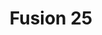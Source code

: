 ---
layout: place
title: Fusion 25
permalink: /connecticut/newtown/fusion-25.html
stateAbbr: CT
stateName: Connecticut
cityName: Newtown
seo:
  type: restaurant
  links: https://www.fusion25.com/
place_id: ChIJGQvMQbD854kR4ztjnGJbjLA
photos:
  - name: >-
      places/ChIJGQvMQbD854kR4ztjnGJbjLA/photos/AeeoHcI4TNedVdmWBU7jzKh0GisZ9FFPWThBIvYS8Ik0o8ZAECsR8ahnIn18gG3Ywf2g6eFGo4rEz0aT_D9vWznCMoejjUhceqQXydpLz1XINcItFjdBglX3ZgMbRUDgp60MkYwZhDIiAXhXdxBKq7zvx08V4BIhRfEPpOyceDpAp8z3mxeETY1qWVFQJ0OmFHxKkXjghR8B_vZxTY8Q1__HUatDqkJwPjIEpBnA7_OWU0AZeydMxH13uOt50-4lDWacSlBw4RSZPTE1RCFN1ykYuHni1B_SHWvenItCoO6a8Yd6QDH-d54KYyAlaYRCcANzHiD8wAYoMhTQm9-GYI0Fawkhbi_UKWfdzCozfjjpWS7oj4PlgLTpuMRIHLl2a7-wMHh_LPUHAq7wGcX00cPNGeyK04jj_uBneYkA2Vn-oXQ
    widthPx: 3990
    heightPx: 3000
    authorAttributions:
      - displayName: Colin Liik
        uri: https://maps.google.com/maps/contrib/102463297861154177540
        photoUri: >-
          https://lh3.googleusercontent.com/a/ACg8ocIgIUSjysC_s35B5rzyJmNjUBTCrB5YcTkGjVJi_QP2r67oK3o=s100-p-k-no-mo
    flagContentUri: >-
      https://www.google.com/local/imagery/report/?cb_client=maps_api_places.places_api&image_key=!1e10!2sCIHM0ogKEICAgICRroyhDA&hl=en-US
    googleMapsUri: >-
      https://www.google.com/maps/place//data=!3m4!1e2!3m2!1sCIHM0ogKEICAgICRroyhDA!2e10!4m2!3m1!1s0x89e7fcb041cc0b19:0xb08c5b629c633be3
  - name: >-
      places/ChIJGQvMQbD854kR4ztjnGJbjLA/photos/AeeoHcIRV6rlmp9ZO4vO5Bw1Ze6WnQWeLaXUdneRHUhA_-uEDXZJFNOV1tgXer15dYVmwpdKwUnHLC8ZSSL7t-aKdHBPo0RiyZLzAN2g4w4MRAgUcm28kh-sms67pGk7ZgKmdgob_xnDo3XQSrTOTdrp72BSeIycGDQt9n2QsnfFMk5_rnuvKLrIY60A7WGtlwSIM_7MV8YQGQEM_pgSi3YJtFhPq3t-LYQsoH4OVP9-1h9J-FaXgxNZs1v-clapmvn1eLtxEUtfiOtjeFdLkmOApOD5pIBbFcUtKAieREf6hzq07H3XuSW5dqcEbMX2uB3HYeudfcAexjGVmYTKE-j9IhFWt5DnLrz83ZRoWyxPRoZYFurt-sRsNfdycCBn25XTtsuUnsRRKoqqSzHLVHNVapcfadvXN5c6Jp1e1t890GvwWLQ
    widthPx: 1868
    heightPx: 2327
    authorAttributions:
      - displayName: Marcy
        uri: https://maps.google.com/maps/contrib/105376924078225567870
        photoUri: >-
          https://lh3.googleusercontent.com/a-/ALV-UjX3hKrRoZ9uhRyDoOk0fmTjCtimQmR-bg117B-wul8u6mFs6ElK8Q=s100-p-k-no-mo
    flagContentUri: >-
      https://www.google.com/local/imagery/report/?cb_client=maps_api_places.places_api&image_key=!1e10!2sCIHM0ogKEICAgIDP3P7b2QE&hl=en-US
    googleMapsUri: >-
      https://www.google.com/maps/place//data=!3m4!1e2!3m2!1sCIHM0ogKEICAgIDP3P7b2QE!2e10!4m2!3m1!1s0x89e7fcb041cc0b19:0xb08c5b629c633be3
  - name: >-
      places/ChIJGQvMQbD854kR4ztjnGJbjLA/photos/AeeoHcJVC4cMmPfGh_DY0Ml9g_ysPTSn4WnREwFa5f8t8zEvBSjZAA0DmV6ngpJCXdDVHmmzWXA3jZkfZno0o_1hx4pL1tQXIZJpN39tXKYNiiLTXJMVcCOUUItm95VAcowK_KnN-uU1zUBBd1-LO8bv8rbO4GAX9irlAKYFe2P0BffUp4LRVTbzFHAKBh2VEyQWpHizE_sIUuSFRe0QPeVu55UQAXc7R5CAVu2Oxn1gFk6-mE6P8VENlC9xb2b5eZkl033YvTlGv5t9wWuK-XUBD1-3XNbxIGSyUdtu7Gjypd3kKEvDbIwn7S5yZ-ePHUdqki5tIVPW932Kuw3JnU2VqQzUUtDU80L_g6EvGkE5ge8JcDB4hpVxdlIMdMK8j1A_jZy50HjDO5r2CcoFu2zHl_udfCzRoLdD06Xg2OzZhWL8YNE
    widthPx: 4032
    heightPx: 3024
    authorAttributions:
      - displayName: Spokane WA Drone
        uri: https://maps.google.com/maps/contrib/108109412895398277567
        photoUri: >-
          https://lh3.googleusercontent.com/a-/ALV-UjUDCi--43BtNr4rP4KRyCg3OupgD5B5f6G7RaZAuXVt4ry2gGE=s100-p-k-no-mo
    flagContentUri: >-
      https://www.google.com/local/imagery/report/?cb_client=maps_api_places.places_api&image_key=!1e10!2sCIHM0ogKEICAgIClmdzOoAE&hl=en-US
    googleMapsUri: >-
      https://www.google.com/maps/place//data=!3m4!1e2!3m2!1sCIHM0ogKEICAgIClmdzOoAE!2e10!4m2!3m1!1s0x89e7fcb041cc0b19:0xb08c5b629c633be3
  - name: >-
      places/ChIJGQvMQbD854kR4ztjnGJbjLA/photos/AeeoHcK6RJtGm5uaNzrr-hG4N-8tY7xISXJSEV4izPzNGiCZfVJZeAtLhYy9i_XiSBw0Y_cAEbgZUfvBkWqlsRQT2yqDjtsi_ejc4orIKf1Ai4G1sSILUs9laX5IAaPwAlm4NO2IB_eZpqLK5ikIRekQbGj-8alThWsRbvTGU-FrU8g_AFZ9n5RXzzZF8WEu-hd8Da__XpIeWS9tIZoZjcxMU4ADT8aD-mOrD4VW3-e3xLSJpfxoyKkFsVwcpbPPO7LG7ws8NboHKJZ5jzwxEPvnnhr7X5Uoa9FFroLcfJBiv7jIMlyK0zxg6hJXlthRZnwilgGQc5ucZP4AeqoWb_3oUC_7vf1fpFy9SExYJXFbiL1_KjKkRkvoWPkCJJaT7O8V9Jh_u_9Sfe8hjvRz6-R21xzHTYaZC1ZRNwWSX_ASk2NTd6s
    widthPx: 4080
    heightPx: 3060
    authorAttributions:
      - displayName: Melissa Ann
        uri: https://maps.google.com/maps/contrib/112082609931457589520
        photoUri: >-
          https://lh3.googleusercontent.com/a-/ALV-UjVmOU1EqqMdfe0zRH-7E_FrINPbbGaoswy0ZzqBGmkvjqfgQ3z1gw=s100-p-k-no-mo
    flagContentUri: >-
      https://www.google.com/local/imagery/report/?cb_client=maps_api_places.places_api&image_key=!1e10!2sCIHM0ogKEICAgICXm4Kx6QE&hl=en-US
    googleMapsUri: >-
      https://www.google.com/maps/place//data=!3m4!1e2!3m2!1sCIHM0ogKEICAgICXm4Kx6QE!2e10!4m2!3m1!1s0x89e7fcb041cc0b19:0xb08c5b629c633be3
  - name: >-
      places/ChIJGQvMQbD854kR4ztjnGJbjLA/photos/AeeoHcJ7MUkNxz6pXyWftSGxvsyWztt577BjvCjMt-XGUvAcDc9j87Cx5iBOuE1AVSTA9aIn4uvLi-qIqVQD6kvHfSMgn7tC6jkPW22dOTON0K5R-JKz71TqUowr8uBLE9Um1Hxr6606im5sWMtwyFT72gKAdubLHrkwOtKvb8vn0BGysfQvoy2Dc_IA_QwU-xVWP0J7DM6CW8pT5EN8RUseefpB1D439x7fNUMxRE4VFOUwkVkfyrW4u3bxPizT5xCrgqIJrSk-YTNj2-jOZpXVdRqA0Jrp2dp1sC3D-E6hmbv6EjfGX8Y1RL-sFCkfOCMdyglEmdNPwfEW9w_oi6nYBQSw_iOFK2TBunZAw9Rd_f8al8fx-gopgDes4RgmsdeEuBcsQUciuNHnms11pkLXeV8fH8TghdbU5AmqJaBCEgicDvzV
    widthPx: 3024
    heightPx: 4032
    authorAttributions:
      - displayName: Brenda C
        uri: https://maps.google.com/maps/contrib/104967150319125336262
        photoUri: >-
          https://lh3.googleusercontent.com/a/ACg8ocKDqLQo-BqIHJSsT-getjYUk70M8bByHJqyv_perQKYgC8cXw=s100-p-k-no-mo
    flagContentUri: >-
      https://www.google.com/local/imagery/report/?cb_client=maps_api_places.places_api&image_key=!1e10!2sCIHM0ogKEICAgIDO58z4uAE&hl=en-US
    googleMapsUri: >-
      https://www.google.com/maps/place//data=!3m4!1e2!3m2!1sCIHM0ogKEICAgIDO58z4uAE!2e10!4m2!3m1!1s0x89e7fcb041cc0b19:0xb08c5b629c633be3
  - name: >-
      places/ChIJGQvMQbD854kR4ztjnGJbjLA/photos/AeeoHcKPwPwSKcXsC45QGW6gmy_DpIAvqvq7-MHMGzLi3nRwNHVoZb-ibDsBmPypAso_r7hTkXTVkYQ_yQ8M46pFV2PLpHmUYncl7OkPoRPX-LGL9tGrI8VfPbwfg2_lmO9M1jOg5bfsC1WcTKRPgTLFPcwlS2dcB17jsnhEaesagpXYHAAw90J7Wa4fkou4FZs2l9s53VY7YhjzddAKzrZloMhdY6eoBnVAAOy00voB6F0D8af1wecH6rekAj7vJ1OAu0dxYIqZ5Ac-j9DHtlgCX_eFuaG4vpUnA0C91KAa6NG573dyDt7YQNcOIxQ76bAVQsd_4kiUCGzzCjpOxyD6No1USflaEGbPmrkQ3nvn4mDIEbiCRma8gs_HTm0mTqvX6ix4bh-19GE-5kI6ZxolVKDh1t1_JVIQIn0IDa8uaKA
    widthPx: 3056
    heightPx: 4064
    authorAttributions:
      - displayName: Colin Liik
        uri: https://maps.google.com/maps/contrib/102463297861154177540
        photoUri: >-
          https://lh3.googleusercontent.com/a/ACg8ocIgIUSjysC_s35B5rzyJmNjUBTCrB5YcTkGjVJi_QP2r67oK3o=s100-p-k-no-mo
    flagContentUri: >-
      https://www.google.com/local/imagery/report/?cb_client=maps_api_places.places_api&image_key=!1e10!2sCIHM0ogKEICAgICRrsyAYQ&hl=en-US
    googleMapsUri: >-
      https://www.google.com/maps/place//data=!3m4!1e2!3m2!1sCIHM0ogKEICAgICRrsyAYQ!2e10!4m2!3m1!1s0x89e7fcb041cc0b19:0xb08c5b629c633be3
  - name: >-
      places/ChIJGQvMQbD854kR4ztjnGJbjLA/photos/AeeoHcK4BoHuao78Wa2eZJaH96Vd0yqR19ombObIkll5UgVxSIyWRQMcD4PYb14Uh4XFO4zhe_ucSn3Q8nVYr0-JfhD0OAmsgVwUs_RQOwFyUdmcb6YNDtW3anrSWsXIvlMOg4jsK6SCUUwmNbIcObGY4a-LdX3fUI02qUK22EenQzAEhHwXDcxtThyVNmhrn6m6D94eyTKzmeGmDRF7p4tqLDQIFiPOrWEc7mKro_AXUP2rCuzRNGr_g1qUvm9yTDNHt7REnak1HEiFUzIxoqrxXgvjMV9VbYA86mjmTUek2XZdNHpSVTOw81_IudwsWXMRHentSwOrU4EvbTkQ38d2NxlF9zQrDcnAexpovQ2ThOSeA3FWjt7JfuaKFL7BB-3yTTJ85JtHYwPIy0qMLDKY-vJzJqd_dDpdpGi5iSciKLOS7iU
    widthPx: 4080
    heightPx: 3072
    authorAttributions:
      - displayName: Samantha Liik
        uri: https://maps.google.com/maps/contrib/101903241687973081290
        photoUri: >-
          https://lh3.googleusercontent.com/a/ACg8ocJhNmSJBNdRkHUn-Ld-XBHyk_K0gPxkSTUv-DrUBSDrIW5tMg=s100-p-k-no-mo
    flagContentUri: >-
      https://www.google.com/local/imagery/report/?cb_client=maps_api_places.places_api&image_key=!1e10!2sCIHM0ogKEICAgICR2_333wE&hl=en-US
    googleMapsUri: >-
      https://www.google.com/maps/place//data=!3m4!1e2!3m2!1sCIHM0ogKEICAgICR2_333wE!2e10!4m2!3m1!1s0x89e7fcb041cc0b19:0xb08c5b629c633be3
  - name: >-
      places/ChIJGQvMQbD854kR4ztjnGJbjLA/photos/AeeoHcILLGPcgiBfH2hzwzc9E-CRBY_VoI47oqSG6baiA2d253_dqlbt_ivZxhFFxCv3ujvqD_omP-yf4YD1-DEBONWVzDtulHSerJ963M9iaHEpFhzWvN2LneyhNtQM5ixS0oBh_bx4iULNeAGuz4Ldi9JeAN8eKJkRgBqYiqa6l9QZa5GiZ-6BaQT2wLn2AeLPviASBO0Pmdc4a9on4ZxJHvO0ARv9bbFJQ_nNUG5yrVbqFW8R3gsEoAMYN67reJTqLuiAJJwYueL1ZgD9R-yGsakAUfh2_1uq4ga1Y3tQh1CVD-RB42I-wqlKOhKugDAU9JLt2yjYHRVo0AzCQ1Q-MF6kMAlqW9taOubDKvzOj1mv9_mjw3cJ2g5k_mzlSqo6vX_lH0PG563UY1Ge1epW2q_82eDLQbNFY6A7IzpUkcgqfw
    widthPx: 4032
    heightPx: 3024
    authorAttributions:
      - displayName: Ali Issaei
        uri: https://maps.google.com/maps/contrib/102683696905105576702
        photoUri: >-
          https://lh3.googleusercontent.com/a/ACg8ocIvNQay_7NyOHSntfqzdK7E8GYd7plcbZNlWvql9fOb4c5x5tXA=s100-p-k-no-mo
    flagContentUri: >-
      https://www.google.com/local/imagery/report/?cb_client=maps_api_places.places_api&image_key=!1e10!2sCIHM0ogKEICAgICk4dfecw&hl=en-US
    googleMapsUri: >-
      https://www.google.com/maps/place//data=!3m4!1e2!3m2!1sCIHM0ogKEICAgICk4dfecw!2e10!4m2!3m1!1s0x89e7fcb041cc0b19:0xb08c5b629c633be3
  - name: >-
      places/ChIJGQvMQbD854kR4ztjnGJbjLA/photos/AeeoHcJAvKfqtbfUL_ZyPywb_c-Kpqd8absCoSRbJadWSMj7ZuDCYa2Sq4r8t-FZUPUZTmUaN2v5A5iLJgYpBjFK1X21VOZZQ7E1bexsyWSsaH49GaDMbvrI_dzY-N_os1iDPW_n77947bZBCm3BLYKJodGuBTeCJuzRvAM6MIK15_OX3A562s2emEhyRuMRBcGGZgOuJXD_ms8v1HkHlyB9D5E4qt9-dxpnP3lbLXmp9nLbLsh918SvL226v4K6oul1P72nrF3Su-pN691SbRbSJgo5e-Zb404MM7T81qeD0OsV0mz4J-roqGHmHHsQoy68KdgYvmy-dMo1tj8pXW04NEaDlNiY38pfSK5UhLxIfhHoex1STd4HtjxXS0IH6_2DEKRsDAu-bwF8w2XPU9GDbWwCD1THeF0RjAreXhGcLDw
    widthPx: 4032
    heightPx: 3024
    authorAttributions:
      - displayName: Ali Issaei
        uri: https://maps.google.com/maps/contrib/102683696905105576702
        photoUri: >-
          https://lh3.googleusercontent.com/a/ACg8ocIvNQay_7NyOHSntfqzdK7E8GYd7plcbZNlWvql9fOb4c5x5tXA=s100-p-k-no-mo
    flagContentUri: >-
      https://www.google.com/local/imagery/report/?cb_client=maps_api_places.places_api&image_key=!1e10!2sCIHM0ogKEICAgICk4demJQ&hl=en-US
    googleMapsUri: >-
      https://www.google.com/maps/place//data=!3m4!1e2!3m2!1sCIHM0ogKEICAgICk4demJQ!2e10!4m2!3m1!1s0x89e7fcb041cc0b19:0xb08c5b629c633be3
  - name: >-
      places/ChIJGQvMQbD854kR4ztjnGJbjLA/photos/AeeoHcI5wo3awrFR57G8xYo5X2eaPLxxgrZmUqsQp0blfe71ZumFD5LpyRkTXuplJOMkdnLn8dWDe1VIaup3_Qrirf3-qJJkC9VcEzoWFvyBzQAIkj1_0Qsg6a0B-UFNGFedXOudAiMnkcYLsBHfZQDMfqQaFFfSOFhyzkusDf5VK4baIf5TP2Aibdiwfy_BD_AcaWv_7Ojif3I-W0QZLffKf-ATfeTf52s7sKeZRcNtgjDsA2YVDNNkQXQJqutX8ZRQ23kB6qBxP6bjLbXe_PsvTcHHzKadYwVp5fsRzFanUK-sYNlQyBFzylfWC8ZycrxqaXKkBILbvOYZ0CwFr_ePT7eb_T7YZJfkJhvBHoL6IzhX4t6ZVd0j6jxHNvG9Zp4iZH6Vd4RwdDVzl7RJ9-PnUX9KfaWrE4zxKBH_D_wAnU_GqnGO
    widthPx: 3056
    heightPx: 4064
    authorAttributions:
      - displayName: Colin Liik
        uri: https://maps.google.com/maps/contrib/102463297861154177540
        photoUri: >-
          https://lh3.googleusercontent.com/a/ACg8ocIgIUSjysC_s35B5rzyJmNjUBTCrB5YcTkGjVJi_QP2r67oK3o=s100-p-k-no-mo
    flagContentUri: >-
      https://www.google.com/local/imagery/report/?cb_client=maps_api_places.places_api&image_key=!1e10!2sCIHM0ogKEICAgICRrsy9lwE&hl=en-US
    googleMapsUri: >-
      https://www.google.com/maps/place//data=!3m4!1e2!3m2!1sCIHM0ogKEICAgICRrsy9lwE!2e10!4m2!3m1!1s0x89e7fcb041cc0b19:0xb08c5b629c633be3
address: 123 S Main St, Newtown, CT 06470, USA
street: 123 S Main St
city: Newtown
state: CT
zip: '06470'
country: USA
neighborhood: null
latitude: '41.389351'
longitude: '-73.287430'
accessibility_options:
  wheelchairAccessibleParking: true
  wheelchairAccessibleEntrance: true
  wheelchairAccessibleRestroom: true
  wheelchairAccessibleSeating: true
business_status: OPERATIONAL
name: Fusion 25
google_maps_links:
  directionsUri: >-
    https://www.google.com/maps/dir//''/data=!4m7!4m6!1m1!4e2!1m2!1m1!1s0x89e7fcb041cc0b19:0xb08c5b629c633be3!3e0
  placeUri: https://maps.google.com/?cid=12721643526503480291
  writeAReviewUri: >-
    https://www.google.com/maps/place//data=!4m3!3m2!1s0x89e7fcb041cc0b19:0xb08c5b629c633be3!12e1
  reviewsUri: >-
    https://www.google.com/maps/place//data=!4m4!3m3!1s0x89e7fcb041cc0b19:0xb08c5b629c633be3!9m1!1b1
  photosUri: >-
    https://www.google.com/maps/place//data=!4m3!3m2!1s0x89e7fcb041cc0b19:0xb08c5b629c633be3!10e5
primary_type: Asian Restaurant
opening_hours:
  regular: null
  current: null
secondary_opening_hours:
  regular:
    weekdayDescriptions: null
    type: null
  current:
    weekdayDescriptions: null
    type: null
phone: (203) 304-9688
price_level: PRICE_LEVEL_MODERATE
price_range: null
rating: '4.3'
rating_count: 0
website: https://www.fusion25.com/
description: >-
  Explore Fusion 25 in Newtown, CT$$$Fusion 25 in Newtown, CT, stands out as a
  welcoming Asian fusion spot that blends creative flavors with a relaxed vibe,
  making it a go-to for sushi enthusiasts. This restaurant features an extensive
  menu highlighting fresh rolls and innovative dishes, complemented by specials
  that add value to every visit. With thoughtful accessibility options and
  outdoor seating, it's designed for comfortable dining experiences that cater
  to various preferences. Patrons can enjoy a mix of traditional and modern
  elements, from vibrant happy hour deals to a variety of vegetarian choices,
  positioning it as a solid choice among local sushi places.
generative_summary: >-
  Explore Fusion 25 in Newtown, CT$$$Fusion 25 in Newtown, CT, stands out as a
  welcoming Asian fusion spot that blends creative flavors with a relaxed vibe,
  making it a go-to for sushi enthusiasts. This restaurant features an extensive
  menu highlighting fresh rolls and innovative dishes, complemented by specials
  that add value to every visit. With thoughtful accessibility options and
  outdoor seating, it's designed for comfortable dining experiences that cater
  to various preferences. Patrons can enjoy a mix of traditional and modern
  elements, from vibrant happy hour deals to a variety of vegetarian choices,
  positioning it as a solid choice among local sushi places.
generative_disclosure: Summarized by AI using the Grok-3-Mini model.
reviews:
  - name: >-
      places/ChIJGQvMQbD854kR4ztjnGJbjLA/reviews/ChZDSUhNMG9nS0VJQ0FnSUNYbTRLeEtREAE
    relativePublishTimeDescription: 5 months ago
    rating: 5
    text:
      text: >-
        Ordered sushi to go. I ordered the Yellowtail jalapeño roll, which was
        good. Also ordered the spicy shrimp mango roll. It was delicious! This
        was my first time trying this kind of roll. Never had fruit in a roll
        before, so I was a bit hesitant. But it was one of the best rolls I've
        ever had! The restaurant is really nice. The young woman in the front
        was so kind. I'm definitely coming back to have a sit-down experience.
      languageCode: en
    originalText:
      text: >-
        Ordered sushi to go. I ordered the Yellowtail jalapeño roll, which was
        good. Also ordered the spicy shrimp mango roll. It was delicious! This
        was my first time trying this kind of roll. Never had fruit in a roll
        before, so I was a bit hesitant. But it was one of the best rolls I've
        ever had! The restaurant is really nice. The young woman in the front
        was so kind. I'm definitely coming back to have a sit-down experience.
      languageCode: en
    authorAttribution:
      displayName: Melissa Ann
      uri: https://www.google.com/maps/contrib/112082609931457589520/reviews
      photoUri: >-
        https://lh3.googleusercontent.com/a-/ALV-UjVmOU1EqqMdfe0zRH-7E_FrINPbbGaoswy0ZzqBGmkvjqfgQ3z1gw=s128-c0x00000000-cc-rp-mo-ba5
    publishTime: '2024-10-20T19:22:14.652718Z'
    flagContentUri: >-
      https://www.google.com/local/review/rap/report?postId=ChZDSUhNMG9nS0VJQ0FnSUNYbTRLeEtREAE&d=17924085&t=1
    googleMapsUri: >-
      https://www.google.com/maps/reviews/data=!4m6!14m5!1m4!2m3!1sChZDSUhNMG9nS0VJQ0FnSUNYbTRLeEtREAE!2m1!1s0x89e7fcb041cc0b19:0xb08c5b629c633be3
  - name: >-
      places/ChIJGQvMQbD854kR4ztjnGJbjLA/reviews/ChdDSUhNMG9nS0VJQ0FnTURnckwzRHF3RRAB
    relativePublishTimeDescription: a month ago
    rating: 2
    text:
      text: >-
        Took 20 minutes after seating before waitress came to the table to take
        drink orders. Chef didn’t come to the table until one hour and 15
        minutes after our reservation. Chicken had no flavor wouldn’t recommend.
        Veggies, rice, noodles and sauces were great. No check provided so had
        to go to the front … apparently waitress just never dropped check off
        and was supposed to provide us a check at the table.  Staff not that
        attentive. Probably won’t be back, mediocre experience. Pricing ok.
        Location is nice.
      languageCode: en
    originalText:
      text: >-
        Took 20 minutes after seating before waitress came to the table to take
        drink orders. Chef didn’t come to the table until one hour and 15
        minutes after our reservation. Chicken had no flavor wouldn’t recommend.
        Veggies, rice, noodles and sauces were great. No check provided so had
        to go to the front … apparently waitress just never dropped check off
        and was supposed to provide us a check at the table.  Staff not that
        attentive. Probably won’t be back, mediocre experience. Pricing ok.
        Location is nice.
      languageCode: en
    authorAttribution:
      displayName: Jessica A
      uri: https://www.google.com/maps/contrib/117400430213634477773/reviews
      photoUri: >-
        https://lh3.googleusercontent.com/a/ACg8ocJkvmHVhPPPv9e0IPD6t_Bq_RoS8uDNFxE-KaCiYfeAZC0W8A=s128-c0x00000000-cc-rp-mo-ba2
    publishTime: '2025-02-23T02:22:02.942746Z'
    flagContentUri: >-
      https://www.google.com/local/review/rap/report?postId=ChdDSUhNMG9nS0VJQ0FnTURnckwzRHF3RRAB&d=17924085&t=1
    googleMapsUri: >-
      https://www.google.com/maps/reviews/data=!4m6!14m5!1m4!2m3!1sChdDSUhNMG9nS0VJQ0FnTURnckwzRHF3RRAB!2m1!1s0x89e7fcb041cc0b19:0xb08c5b629c633be3
  - name: >-
      places/ChIJGQvMQbD854kR4ztjnGJbjLA/reviews/ChZDSUhNMG9nS0VJQ0FnTUNnNi1UcVNBEAE
    relativePublishTimeDescription: a month ago
    rating: 2
    text:
      text: >-
        The hibachi room was freezing ! No heat! The filet mignon was delicious.
        The shrimp tasted bad. To sit in a cold room is not enjoyable in 24
        degree weather. Thumbs down. No one was in the restaurant. 4 other
        people. Strange on a Thursday night! I have been there many times. Food
        is always good. But a cold room, forget it.
      languageCode: en
    originalText:
      text: >-
        The hibachi room was freezing ! No heat! The filet mignon was delicious.
        The shrimp tasted bad. To sit in a cold room is not enjoyable in 24
        degree weather. Thumbs down. No one was in the restaurant. 4 other
        people. Strange on a Thursday night! I have been there many times. Food
        is always good. But a cold room, forget it.
      languageCode: en
    authorAttribution:
      displayName: Sue Jackson
      uri: https://www.google.com/maps/contrib/108142442214451619542/reviews
      photoUri: >-
        https://lh3.googleusercontent.com/a/ACg8ocLfAqHjv_z2gUhm4gydyDYobNUZS6wvMIr27vyAhHOsTAv6Iw=s128-c0x00000000-cc-rp-mo
    publishTime: '2025-02-20T23:41:32.092608Z'
    flagContentUri: >-
      https://www.google.com/local/review/rap/report?postId=ChZDSUhNMG9nS0VJQ0FnTUNnNi1UcVNBEAE&d=17924085&t=1
    googleMapsUri: >-
      https://www.google.com/maps/reviews/data=!4m6!14m5!1m4!2m3!1sChZDSUhNMG9nS0VJQ0FnTUNnNi1UcVNBEAE!2m1!1s0x89e7fcb041cc0b19:0xb08c5b629c633be3
  - name: >-
      places/ChIJGQvMQbD854kR4ztjnGJbjLA/reviews/ChZDSUhNMG9nS0VJQ0FnSUNSMjkzN0VREAE
    relativePublishTimeDescription: 2 years ago
    rating: 5
    text:
      text: >-
        We went on a Friday night and it was packed. Had to wait 20 minutes for
        a table. Service was ok, they never came to check on us after the food
        came. Never asked us if we wanted another drink from the bar. But the
        food was excellent!  Very fresh and delicious. Definitely would come
        back for the food
      languageCode: en
    originalText:
      text: >-
        We went on a Friday night and it was packed. Had to wait 20 minutes for
        a table. Service was ok, they never came to check on us after the food
        came. Never asked us if we wanted another drink from the bar. But the
        food was excellent!  Very fresh and delicious. Definitely would come
        back for the food
      languageCode: en
    authorAttribution:
      displayName: Samantha Liik
      uri: https://www.google.com/maps/contrib/101903241687973081290/reviews
      photoUri: >-
        https://lh3.googleusercontent.com/a/ACg8ocJhNmSJBNdRkHUn-Ld-XBHyk_K0gPxkSTUv-DrUBSDrIW5tMg=s128-c0x00000000-cc-rp-mo-ba3
    publishTime: '2023-04-11T13:35:14.838167Z'
    flagContentUri: >-
      https://www.google.com/local/review/rap/report?postId=ChZDSUhNMG9nS0VJQ0FnSUNSMjkzN0VREAE&d=17924085&t=1
    googleMapsUri: >-
      https://www.google.com/maps/reviews/data=!4m6!14m5!1m4!2m3!1sChZDSUhNMG9nS0VJQ0FnSUNSMjkzN0VREAE!2m1!1s0x89e7fcb041cc0b19:0xb08c5b629c633be3
  - name: >-
      places/ChIJGQvMQbD854kR4ztjnGJbjLA/reviews/ChZDSUhNMG9nS0VJQ0FnTUNBaGNXUU9nEAE
    relativePublishTimeDescription: 2 months ago
    rating: 3
    text:
      text: >-
        Fusion 25 is a mixed hibachi experience. When entering the hibachi room,
        it is freezing cold. It may take a while for the waiters to take your
        order, and even longer for the chef to come out. The food is good, and
        decently priced. We needed to ask for sauce, which is normally provided
        at the start of the diner.
      languageCode: en
    originalText:
      text: >-
        Fusion 25 is a mixed hibachi experience. When entering the hibachi room,
        it is freezing cold. It may take a while for the waiters to take your
        order, and even longer for the chef to come out. The food is good, and
        decently priced. We needed to ask for sauce, which is normally provided
        at the start of the diner.
      languageCode: en
    authorAttribution:
      displayName: Lorenzo Lucas
      uri: https://www.google.com/maps/contrib/113966641165101621039/reviews
      photoUri: >-
        https://lh3.googleusercontent.com/a-/ALV-UjVxKKd6mwzd-1HqctHRa_5r368qmge8R4mSGd1X_ytC6MNlXoBv=s128-c0x00000000-cc-rp-mo-ba3
    publishTime: '2025-02-02T13:17:03.782934Z'
    flagContentUri: >-
      https://www.google.com/local/review/rap/report?postId=ChZDSUhNMG9nS0VJQ0FnTUNBaGNXUU9nEAE&d=17924085&t=1
    googleMapsUri: >-
      https://www.google.com/maps/reviews/data=!4m6!14m5!1m4!2m3!1sChZDSUhNMG9nS0VJQ0FnTUNBaGNXUU9nEAE!2m1!1s0x89e7fcb041cc0b19:0xb08c5b629c633be3
review_summary: >-
  Insights from Recent Feedback$$$Visitors often praise the fresh and flavorful
  sushi rolls at this spot, noting them as highlights that bring a burst of
  creativity to the table. While some mention occasional waits for service, the
  overall food quality keeps things enjoyable and worth the visit for groups or
  takeout fans. Feedback highlights the inviting atmosphere and reasonable
  pricing, though a few point out environmental tweaks like room temperature
  could enhance comfort. Despite minor hiccups, many agree it's a reliable
  option for casual meals, leaving diners eager to return for more satisfying
  experiences in this vibrant sushi scene.
review_disclosure: Summarized by AI using the Grok-3-Mini model.
parking_options:
  freeParkingLot: true
  freeStreetParking: true
payment_options:
  acceptsCreditCards: true
  acceptsDebitCards: true
  acceptsCashOnly: false
allow_dogs: null
curbside_pickup: null
delivery: true
dine_in: true
good_for_children: true
good_for_groups: true
good_for_sports: null
live_music: false
menu_for_children: true
outdoor_seating: true
reservable: true
restroom: true
serves_beer: true
serves_breakfast: false
serves_brunch: null
serves_cocktails: true
serves_coffee: true
serves_dinner: true
serves_dessert: true
serves_lunch: true
serves_vegetarian_food: true
serves_wine: true
takeout: true
update_category: pro
places_description: null

---